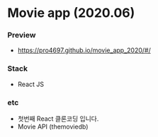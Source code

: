 # Movie app (2020.06)

### Preview
-   https://pro4697.github.io/movie_app_2020/#/

### Stack
-   React JS

### etc
-   첫번째 React 클론코딩 입니다.
-   Movie API (themoviedb)
